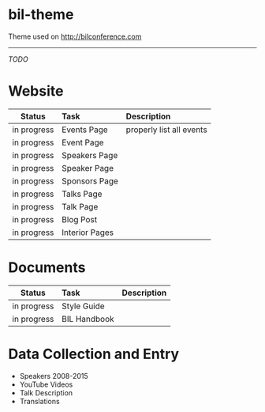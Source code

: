 # bil-theme
Theme used on http://bilconference.com

---

*TODO*

# Website
| Status  | Task  | Description |
| :------------: | :--------------- | :----- |
| in progress | Events Page | properly list all events |
| in progress | Event Page | |
| in progress | Speakers Page | |
| in progress | Speaker Page | |
| in progress | Sponsors Page | |
| in progress | Talks Page | |
| in progress | Talk Page | |
| in progress | Blog Post | |
| in progress | Interior Pages | |

# Documents
| Status  | Task  | Description |
| :------------: |:---------------| :-----|
| in progress | Style Guide | |
| in progress | BIL Handbook | |


# Data Collection and Entry
- Speakers 2008-2015
- YouTube Videos
- Talk Description
- Translations
